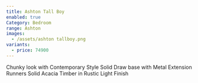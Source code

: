 ```yaml
---
title: Ashton Tall Boy
enabled: true
Category: Bedroom
range: Ashton
images:
  - /assets/ashton tallboy.png
variants:
  - price: 74900
---
```


Chunky look with Contemporary Style
Solid Draw base with Metal Extension Runners
Solid Acacia Timber in Rustic Light Finish
